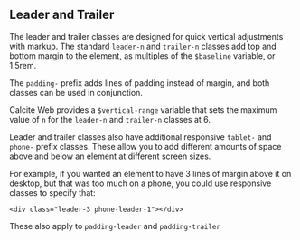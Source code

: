 ## Leader and Trailer

The leader and trailer classes are designed for quick vertical adjustments with markup. The standard `leader-n` and `trailer-n` classes add top and bottom margin to the element, as multiples of the `$baseline` variable, or 1.5rem.

The `padding-` prefix adds lines of padding instead of margin, and both classes can be used in conjunction.

Calcite Web provides a `$vertical-range` variable that sets the maximum value of `n` for the `leader-n` and `trailer-n` classes at 6.

Leader and trailer classes also have additional responsive `tablet-` and `phone-` prefix classes. These allow you to add different amounts of space above and below an element at different screen sizes.

For example, if you wanted an element to have 3 lines of margin above it on desktop, but that was too much on a phone, you could use responsive classes to specify that:

```
<div class="leader-3 phone-leader-1"></div>
```

These also apply to `padding-leader` and `padding-trailer`